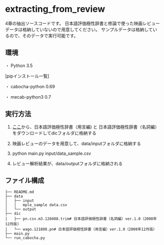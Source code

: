 # extracting_from_review

4章の抽出ソースコードです。
日本語評価極性辞書と修論で使った映画レビューデータは格納していないので用意してください。
サンプルデータは格納しているので、そのデータで実行可能です。

## 環境
・ Python 3.5

[pipインストール一覧]

・ cabocha-python 0.69

・ mecab-python3 0.7  

## 実行方法
1. [ここ](http://www.cl.ecei.tohoku.ac.jp/index.php?Open%20Resources%2FJapanese%20Sentiment%20Polarity%20Dictionary)から、日本語評価極性辞書（用言編) と 日本語評価極性辞書（名詞編）をダウンロードしてdicフォルダに格納する

2. 映画レビューのデータを用意して、data/inputフォルダに格納する

3. python main.py input/data_sample.csv

4. レビュー解析結果が、data/outputフォルダに格納される


## ファイル構成

```
├── README.md
├── data
│   ├── input
│   │   mple_sample data.csv
│   └── output
├── dic
│   ├── pn.csv.m3.120408.trim# 日本語評価極性辞書（名詞編）ver.1.0（2008年12月版)
│   └── wago.121808.pn# 日本語評価極性辞書（用言編）ver.1.0（2008年12月版）
├── main.py
└── run_cabocha.py

```